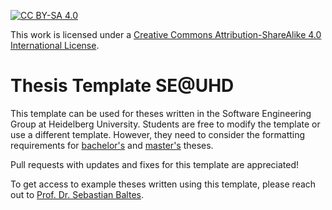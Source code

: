 [![CC BY-SA 4.0][cc-by-sa-shield]][cc-by-sa]

This work is licensed under a [Creative Commons Attribution-ShareAlike 4.0 International License][cc-by-sa].

# Thesis Template SE@UHD

This template can be used for theses written in the Software Engineering Group at Heidelberg University.
Students are free to modify the template or use a different template.
However, they need to consider the formatting requirements for [bachelor's](https://www.informatik.uni-heidelberg.de/studium/bachelor/bsc-arbeit) and [master's](https://www.informatik.uni-heidelberg.de/studium/master/msc-thesis) theses.

Pull requests with updates and fixes for this template are appreciated!

To get access to example theses written using this template, please reach out to [Prof. Dr. Sebastian Baltes](https://se-uhd.de/people/).

[cc-by-sa]: http://creativecommons.org/licenses/by-sa/4.0/
[cc-by-sa-shield]: https://img.shields.io/badge/License-CC%20BY--SA%204.0-lightgrey.svg
